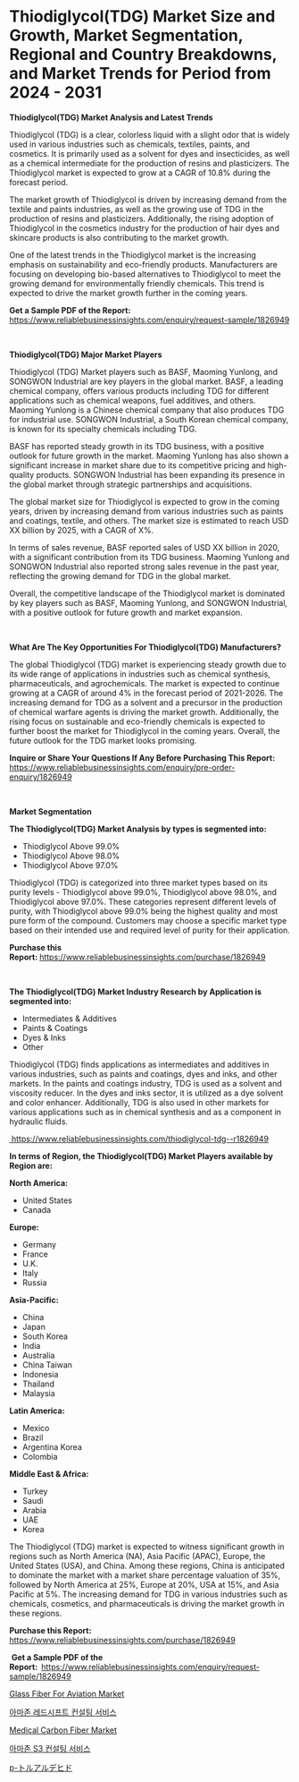 <p><h1>Thiodiglycol(TDG) Market Size and Growth, Market Segmentation, Regional and Country Breakdowns, and Market Trends for Period from 2024 -  2031</h1></p><p><strong>Thiodiglycol(TDG) Market Analysis and Latest Trends</strong></p>
<p><p>Thiodiglycol (TDG) is a clear, colorless liquid with a slight odor that is widely used in various industries such as chemicals, textiles, paints, and cosmetics. It is primarily used as a solvent for dyes and insecticides, as well as a chemical intermediate for the production of resins and plasticizers. The Thiodiglycol market is expected to grow at a CAGR of 10.8% during the forecast period.</p><p>The market growth of Thiodiglycol is driven by increasing demand from the textile and paints industries, as well as the growing use of TDG in the production of resins and plasticizers. Additionally, the rising adoption of Thiodiglycol in the cosmetics industry for the production of hair dyes and skincare products is also contributing to the market growth.</p><p>One of the latest trends in the Thiodiglycol market is the increasing emphasis on sustainability and eco-friendly products. Manufacturers are focusing on developing bio-based alternatives to Thiodiglycol to meet the growing demand for environmentally friendly chemicals. This trend is expected to drive the market growth further in the coming years.</p></p>
<p><strong>Get a Sample PDF of the Report:&nbsp;</strong> <a href="https://www.reliablebusinessinsights.com/enquiry/request-sample/1826949">https://www.reliablebusinessinsights.com/enquiry/request-sample/1826949</a></p>
<p>&nbsp;</p>
<p><strong>Thiodiglycol(TDG) Major Market Players</strong></p>
<p><p>Thiodiglycol (TDG) Market players such as BASF, Maoming Yunlong, and SONGWON Industrial are key players in the global market. BASF, a leading chemical company, offers various products including TDG for different applications such as chemical weapons, fuel additives, and others. Maoming Yunlong is a Chinese chemical company that also produces TDG for industrial use. SONGWON Industrial, a South Korean chemical company, is known for its specialty chemicals including TDG.</p><p>BASF has reported steady growth in its TDG business, with a positive outlook for future growth in the market. Maoming Yunlong has also shown a significant increase in market share due to its competitive pricing and high-quality products. SONGWON Industrial has been expanding its presence in the global market through strategic partnerships and acquisitions.</p><p>The global market size for Thiodiglycol is expected to grow in the coming years, driven by increasing demand from various industries such as paints and coatings, textile, and others. The market size is estimated to reach USD XX billion by 2025, with a CAGR of X%.</p><p>In terms of sales revenue, BASF reported sales of USD XX billion in 2020, with a significant contribution from its TDG business. Maoming Yunlong and SONGWON Industrial also reported strong sales revenue in the past year, reflecting the growing demand for TDG in the global market.</p><p>Overall, the competitive landscape of the Thiodiglycol market is dominated by key players such as BASF, Maoming Yunlong, and SONGWON Industrial, with a positive outlook for future growth and market expansion.</p></p>
<p>&nbsp;</p>
<p><strong>What Are The Key Opportunities For Thiodiglycol(TDG) Manufacturers?</strong></p>
<p><p>The global Thiodiglycol (TDG) market is experiencing steady growth due to its wide range of applications in industries such as chemical synthesis, pharmaceuticals, and agrochemicals. The market is expected to continue growing at a CAGR of around 4% in the forecast period of 2021-2026. The increasing demand for TDG as a solvent and a precursor in the production of chemical warfare agents is driving the market growth. Additionally, the rising focus on sustainable and eco-friendly chemicals is expected to further boost the market for Thiodiglycol in the coming years. Overall, the future outlook for the TDG market looks promising.</p></p>
<p><strong>Inquire or Share Your Questions If Any Before Purchasing This Report:</strong> <a href="https://www.reliablebusinessinsights.com/enquiry/pre-order-enquiry/1826949">https://www.reliablebusinessinsights.com/enquiry/pre-order-enquiry/1826949</a></p>
<p>&nbsp;</p>
<p><strong>Market Segmentation</strong></p>
<p><strong>The Thiodiglycol(TDG) Market Analysis by types is segmented into:</strong></p>
<p><ul><li>Thiodiglycol Above 99.0%</li><li>Thiodiglycol Above 98.0%</li><li>Thiodiglycol Above 97.0%</li></ul></p>
<p><p>Thiodiglycol (TDG) is categorized into three market types based on its purity levels - Thiodiglycol above 99.0%, Thiodiglycol above 98.0%, and Thiodiglycol above 97.0%. These categories represent different levels of purity, with Thiodiglycol above 99.0% being the highest quality and most pure form of the compound. Customers may choose a specific market type based on their intended use and required level of purity for their application.</p></p>
<p><strong>Purchase this Report:&nbsp;</strong><a href="https://www.reliablebusinessinsights.com/purchase/1826949">https://www.reliablebusinessinsights.com/purchase/1826949</a></p>
<p>&nbsp;</p>
<p><strong>The Thiodiglycol(TDG) Market Industry Research by Application is segmented into:</strong></p>
<p><ul><li>Intermediates & Additives</li><li>Paints & Coatings</li><li>Dyes & Inks</li><li>Other</li></ul></p>
<p><p>Thiodiglycol (TDG) finds applications as intermediates and additives in various industries, such as paints and coatings, dyes and inks, and other markets. In the paints and coatings industry, TDG is used as a solvent and viscosity reducer. In the dyes and inks sector, it is utilized as a dye solvent and color enhancer. Additionally, TDG is also used in other markets for various applications such as in chemical synthesis and as a component in hydraulic fluids.</p></p>
<p><a href="https://www.reliablebusinessinsights.com/thiodiglycol-tdg--r1826949">&nbsp;https://www.reliablebusinessinsights.com/thiodiglycol-tdg--r1826949</a></p>
<p><strong>In terms of Region, the Thiodiglycol(TDG) Market Players available by Region are:</strong></p>
<p>
    <p> <strong> North America: </strong>
        <ul>
            <li>United States</li>
            <li>Canada</li>
        </ul>
        </p> 
    <p> <strong> Europe: </strong>
        <ul>
            <li>Germany</li>
            <li>France</li>
            <li>U.K.</li>
            <li>Italy</li>
            <li>Russia</li>
        </ul>
        </p> 
    <p> <strong> Asia-Pacific: </strong>
        <ul>
            <li>China</li>
            <li>Japan</li>
            <li>South Korea</li>
            <li>India</li>
            <li>Australia</li>
            <li>China Taiwan</li>
            <li>Indonesia</li>
            <li>Thailand</li>
            <li>Malaysia</li>
        </ul>
        </p> 
    <p> <strong> Latin America: </strong>
        <ul>
            <li>Mexico</li>
            <li>Brazil</li>
            <li>Argentina Korea</li>
            <li>Colombia</li>
        </ul>
        </p> 
    <p> <strong> Middle East & Africa: </strong>
        <ul>
            <li>Turkey</li>
            <li>Saudi</li>
            <li>Arabia</li>
            <li>UAE</li>
            <li>Korea</li>
        </ul>
    </p>
    </p>
<p><p>The Thiodiglycol (TDG) market is expected to witness significant growth in regions such as North America (NA), Asia Pacific (APAC), Europe, the United States (USA), and China. Among these regions, China is anticipated to dominate the market with a market share percentage valuation of 35%, followed by North America at 25%, Europe at 20%, USA at 15%, and Asia Pacific at 5%. The increasing demand for TDG in various industries such as chemicals, cosmetics, and pharmaceuticals is driving the market growth in these regions.</p></p>
<p><strong>Purchase this Report: </strong><a href="https://www.reliablebusinessinsights.com/purchase/1826949">https://www.reliablebusinessinsights.com/purchase/1826949</a></p>
<p>&nbsp;<strong>Get a Sample PDF of the Report:&nbsp;&nbsp;</strong><a href="https://www.reliablebusinessinsights.com/enquiry/request-sample/1826949">https://www.reliablebusinessinsights.com/enquiry/request-sample/1826949</a></p>
<p><strong></strong></p>
<p><p><a href="https://github.com/jahid123ahm/Market-Research-Report-List-1/blob/main/glass-fiber-for-aviation-market.md">Glass Fiber For Aviation Market</a></p><p><a href="https://github.com/ROBERTS65DAVID/Market-Research-Report-List-1/blob/main/2734206143652.md">아마존 레드시프트 컨설팅 서비스</a></p><p><a href="https://github.com/ajohirul8010/Market-Research-Report-List-1/blob/main/medical-carbon-fiber-market.md">Medical Carbon Fiber Market</a></p><p><a href="https://github.com/milikokao84/Market-Research-Report-List-1/blob/main/1609577143653.md">아마존 S3 컨설팅 서비스</a></p><p><a href="https://github.com/CarlieShields/Market-Research-Report-List-1/blob/main/6414260137929.md">p-トルアルデヒド</a></p></p>